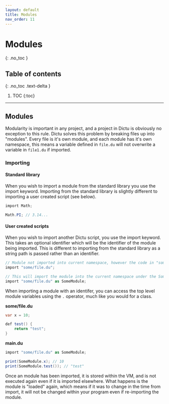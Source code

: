 ```yaml
---
layout: default
title: Modules
nav_order: 11
---
```


# Modules
{: .no_toc }

## Table of contents
{: .no_toc .text-delta }

1. TOC
{:toc}

---
## Modules

Modularity is important in any project, and a project in Dictu is obviously no exception to this rule. Dictu solves this problem
by breaking files up into "modules". Every file is it's own module, and each module has it's own namespace, this means
a variable defined in `file.du` will not overwrite a variable in `file1.du` if imported.

### Importing

#### Standard library

When you wish to import a module from the standard library you use the import keyword. Importing from the standard library
is slightly different to importing a user created script (see below).

```cs
import Math;

Math.PI; // 3.14... 
```

#### User created scripts

When you wish to import another Dictu script, you use the import keyword. This takes an optional identifier which will be the
identifier of the module being imported. This is different to importing from the standard library as a string path is passed rather
than an identifier.

```cs
// Module not imported into current namespace, however the code in "some/file.du" is still ran.
import "some/file.du";

// This will import the module into the current namespace under the SomeModule identifier.
import "some/file.du" as SomeModule;
```

When importing a module with an identifer, you can access the top level module variables using the `.` operator, much
like you would for a class.

**some/file.du**
```cs
var x = 10;

def test() {
    return "test";
}
```

**main.du**
```cs
import "some/file.du" as SomeModule;

print(SomeModule.x); // 10
print(SomeModule.test()); // "test"
```

Once an module has been imported, it is stored within the VM, and is not executed again even if it is imported elsewhere.
What happens is the module is "loaded" again, which means if it was to change in the time from import, it will not be changed
within your program even if re-importing the module.